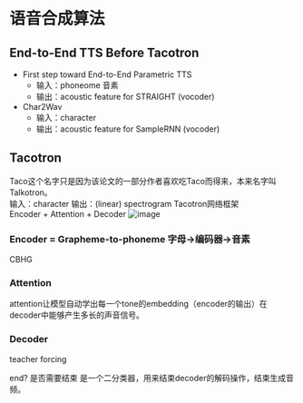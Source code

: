 # 语音合成算法

## End-to-End TTS Before Tacotron
- First step toward End-to-End Parametric TTS
  - 输入：phoneome 音素
  - 输出：acoustic feature for STRAIGHT (vocoder)
- Char2Wav
  - 输入：character
  - 输出：acoustic feature for SampleRNN (vocoder)
  

## Tacotron
Taco这个名字只是因为该论文的一部分作者喜欢吃Taco而得来，本来名字叫Talkotron。  
输入：character
输出：(linear) spectrogram
Tacotron网络框架  
Encoder + Attention + Decoder
![image](https://user-images.githubusercontent.com/40049927/133578623-315ebce2-6bcf-459d-a590-756f0c75ddf7.png)

### Encoder = Grapheme-to-phoneme 字母→编码器→音素
CBHG

### Attention
attention让模型自动学出每一个tone的embedding（encoder的输出）在decoder中能够产生多长的声音信号。

### Decoder 

teacher forcing

end? 是否需要结束
是一个二分类器，用来结束decoder的解码操作，结束生成音频。





